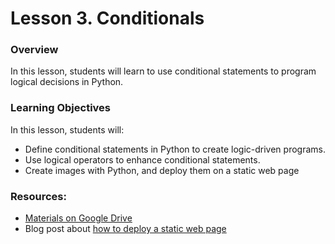 # Lesson 3. Conditionals

### Overview
In this lesson, students will learn to use conditional statements to program logical decisions in Python.

### Learning Objectives
In this lesson, students will:
* Define conditional statements in Python to create logic-driven programs.
* Use logical operators to enhance conditional statements.
* Create images with Python, and deploy them on a static web page

### Resources:
* [Materials on Google Drive](https://drive.google.com/drive/folders/15Ehp3HHZmpyPLrcpWQFnh0RP2lgsQNiF?usp=sharing)
* Blog post about [how to deploy a static web page](https://austinlasseter.medium.com/create-a-static-webpage-using-github-and-plotly-468ae89710d3)

